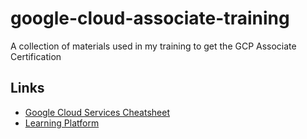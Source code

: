 # google-cloud-associate-training
A collection of materials used in my training to get the GCP Associate Certification


## Links
- [Google Cloud Services Cheatsheet](https://googlecloudcheatsheet.withgoogle.com/)
- [Learning Platform](https://www.cloudskillsboost.google/)

